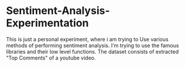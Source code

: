 # Sentiment-Analysis-Experimentation
This is just a personal experiment, where i am trying to Use various methods of performing sentiment analysis. I'm trying to use the famous libraries and their low level functions. The dataset consists of extracted "Top Comments" of a youtube video.

